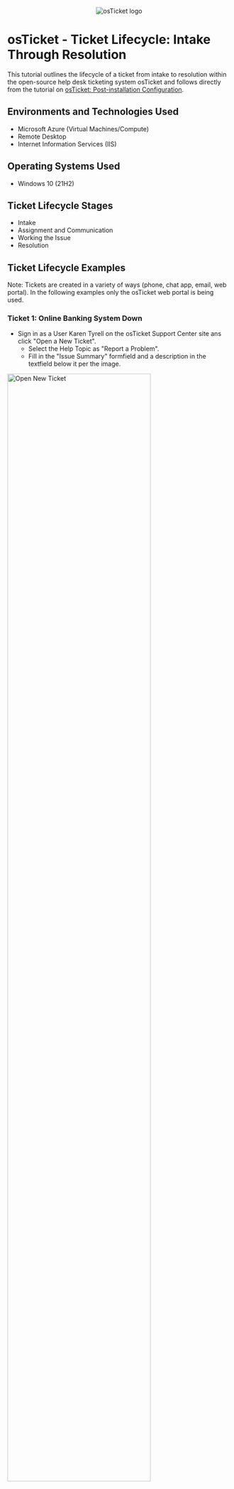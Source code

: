 <p align="center">
<img src="https://i.imgur.com/Clzj7Xs.png" alt="osTicket logo"/>
</p>

# <h1>osTicket - Ticket Lifecycle: Intake Through Resolution</h1>

This tutorial outlines the lifecycle of a ticket from intake to resolution within the open-source help desk ticketing system osTicket and follows directly from the tutorial on [osTicket: Post-installation Configuration](https://github.com/mcgregorsa/post-install-config).
<br />



## <h2>Environments and Technologies Used</h2>

- Microsoft Azure (Virtual Machines/Compute)
- Remote Desktop
- Internet Information Services (IIS)

## <h2>Operating Systems Used </h2>

- Windows 10</b> (21H2)

## <h2>Ticket Lifecycle Stages</h2>

- Intake
- Assignment and Communication
- Working the Issue
- Resolution

## <h2>Ticket Lifecycle Examples</h2>

<p>Note: Tickets are created in a variety of ways (phone, chat app, email, web portal). In the following examples only the osTicket web portal is being used.</p>

### <h3>Ticket 1: Online Banking System Down</h3>

- Sign in as a User Karen Tyrell on the osTicket Support Center site ans click "Open a New Ticket".
  - Select the Help Topic as "Report a Problem".
  - Fill in the "Issue Summary" formfield and a description in the textfield below it per the image.

<p>
<img src="https://github.com/user-attachments/assets/d6f95e59-9fcb-43a0-a294-71c77ce96965" height="80%" width="80%" alt="Open New Ticket"/>
</p>
<br />

- Sign in as Agent John Smith to triage the ticket.
  - Observe the following ticket properties:
    - Priority, Department, SLA, Assigned To, and Help Topic
  - Set the Properties of the ticket to:
    - Priority: Emergancy
    - SLA Plan: Sev-A
    - Help Topic: Report a Problem/Business Critical Outage
    - Assigned To: Online Banking
    - See the images for examples and note the reply thread as it updates.
      - Use Post Reply throughout the various steps to update actions taken while working tickets.
        - When posting replies the user will receive an email copy that they can respond to.

<p>
<img src="https://github.com/user-attachments/assets/73d01257-28e3-49fd-a477-764b1695ca47" height="80%" width="80%" alt="Agent John Triage Ticket"/>
</p>
<br />

- Sign in as Agent Jane Doe to work the ticket to completion.
  - Select the ticket and assign it to Jane Doe.
  - See images for examples and note the threaded replies.
  - Fill out the fields per the image examples and set the ticket to resolved.
    - You can view resolved/closed tickets from the Closed dropdown under the Tickets Tab.

<p>
<img src="https://github.com/user-attachments/assets/5ac69239-85a4-432a-906e-bda5a4681d9b" height="80%" width="80%" alt="Agent Jane Works Ticket"/>
</p>
<br />

### <h3>Ticket 2: Accounting Department Adobe Upgrade</h3>

- Sign in as a User Karen Tyrell on the osTicket Support Center site ans click "Open a New Ticket".
  - Select the Help Topic as "General Inquiry/Other".
  - Fill in the "Issue Summary" formfield and a description in the textfield below it per the image.

<p>
<img src="https://github.com/user-attachments/assets/ab160f41-caa9-4e4d-b030-9066891e5334" height="80%" width="80%" alt="Open New Ticket--Adobe Issue"/>
</p>
<br />

- As Agent John Smith:
  - Observe and set the ticket properties.
    - SLA Plan: Sev-C
    - Assigned To: John Smith
  - Work the ticket to completion per the images.

<p>
<img src="https://github.com/user-attachments/assets/85355512-6562-4812-a99e-a181847a93a6" height="80%" width="80%" alt="Agent John Works Adobe Ticket"/>
</p>
<br />

### <h3>Ticket 3: CFO's Laptop won't turn on</h3>

- Sign in as a User Karen Tyrell on the osTicket Support Center site ans click "Open a New Ticket".
  - Select the Help Topic as "Repot a Problem/Personal Computer Issues".
  - Fill in the "Issue Summary" formfield and a description in the textfield below it per the image.

<p>
<img src="https://github.com/user-attachments/assets/0076ba17-d03b-458e-95eb-db686f2e42b0" height="80%" width="80%" alt="Open CFO Ticket"/>
</p>
<br />

- As Help Desk Agent John Smith:
  - Observe and set the ticket properties.
    - Priority: Emergency
    - SLA Plan: Sev-B
    - Assigned To: John Smith
  - Work the ticket to completion per the images.

<p>
<img src="https://github.com/user-attachments/assets/82af046d-bfc0-4f84-ac8d-f06076edd374" height="80%" width="80%" alt="Agent John Works CFO Ticket"/>
</p>
<br />
